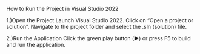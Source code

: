 How to Run the Project in Visual Studio 2022
  
   1.)Open the Project
      Launch Visual Studio 2022.
      Click on “Open a project or solution”.
      Navigate to the project folder and select the .sln (solution) file.
      
   2.)Run the Application
      Click the green play button (▶️) or press F5 to build and run the application.
